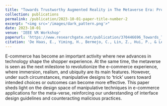 ```yaml
---
title: "Towards Trustworthy Augmented Reality in The Metaverse Era: Probing Manipulative Designs in Virtual-Physical Commercial Platform"
collection: publications
permalink: /publication/2023-10-01-paper-title-number-2
excerpt: "<img src='/images/dark_pattern.png'>"
date: 2023-10-01
venue: 'IEEE VR Workshop'
paperurl: 'https://www.researchgate.net/publication/370446696_Towards_Trustworthy_Augmented_Reality_in_The_Metaverse_Era_Probing_Manipulative_Designs_in_Virtual-Physical_Commercial_Platforms'
citation: 'De Haas, E., Yiming, H., Bermejo, C., Lin, Z., Hui, P., & Lee, L. H. (2023, March). Towards Trustworthy Augmented Reality in The Metaverse Era: Probing Manipulative Designs in Virtual-Physical Commercial Platforms. In <i>2023 IEEE Conference on Virtual Reality and 3D User Interfaces Abstracts and Workshops (VRW)</i>.  (pp. 779-780). IEEE.'
---
```


E-commerce has become an important activity where new advances in technology shape the shopper experience. At the same time, the metaverse is seen as the next milestone to revolutionize the e-commerce experience, where immersion, realism, and ubiquity are its main features. However, under such circumstances, manipulative designs to ‘trick’ users toward intended choices or outcomes can become more effective. This paper sheds light on the design space of manipulative techniques in e-commerce applications for the meta-verse, reinforcing our understanding of interface design guidelines and counteracting malicious practices.

